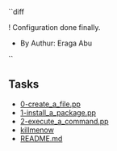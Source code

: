  ``diff

! Configuration done finally.
+ By Authur: Eraga Abu

`` 
## Tasks
* [0-create_a_file.pp](0-create_a_file.pp)
* [1-install_a_package.pp](1-install_a_package.pp)
* [2-execute_a_command.pp](2-execute_a_command.pp)
* [killmenow](killmenow)
* [README.md](README.md)
